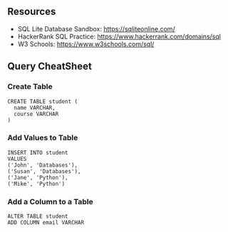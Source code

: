 ## Resources

- SQL Lite Database Sandbox: https://sqliteonline.com/
- HackerRank SQL Practice: https://www.hackerrank.com/domains/sql
- W3 Schools: https://www.w3schools.com/sql/

## Query CheatSheet

### Create Table
```
CREATE TABLE student (
  name VARCHAR,
  course VARCHAR
)
```

### Add Values to Table
```
INSERT INTO student
VALUES
('John', 'Databases'),
('Susan', 'Databases'),
('Jane', 'Python'),
('Mike', 'Python')
```

### Add a Column to a Table
```
ALTER TABLE student
ADD COLUMN email VARCHAR
```
